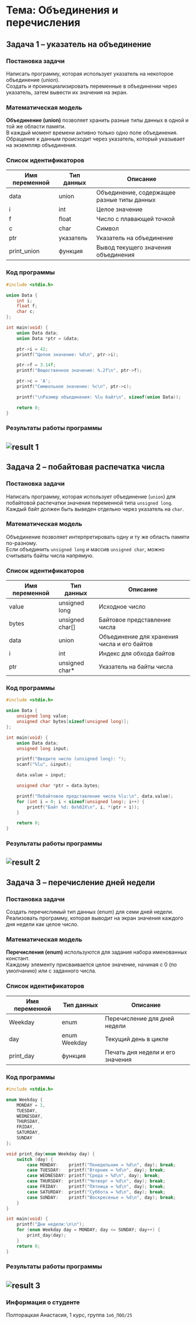 # Тема: Объединения и перечисления  
## Задача 1 – указатель на объединение  

### Постановка задачи  
Написать программу, которая использует указатель на некоторое объединение (union).  
Создать и проинициализировать переменные в объединении через указатель, затем вывести их значения на экран.  

### Математическая модель  
**Объединение (union)** позволяет хранить разные типы данных в одной и той же области памяти.  
В каждый момент времени активно только одно поле объединения.  
Обращение к данным происходит через указатель, который указывает на экземпляр объединения.  

### Список идентификаторов  

| Имя переменной | Тип данных | Описание |
|----------------|------------|----------|
| data           | union      | Объединение, содержащее разные типы данных |
| i              | int        | Целое значение |
| f              | float      | Число с плавающей точкой |
| c              | char       | Символ |
| ptr            | указатель  | Указатель на объединение |
| print_union    | функция    | Вывод текущего значения объединения |

### Код программы  

```c
#include <stdio.h>

union Data {
    int i;
    float f;
    char c;
};

int main(void) {
    union Data data;        
    union Data *ptr = &data; 

    ptr->i = 42;
    printf("Целое значение: %d\n", ptr->i);

    ptr->f = 3.14f;
    printf("Вещественное значение: %.2f\n", ptr->f);

    ptr->c = 'A';
    printf("Символьное значение: %c\n", ptr->c);

    printf("\nРазмер объединения: %lu байт\n", sizeof(union Data));

    return 0;
}
```

### Результаты работы программы  
![result 1](./img/task1.png)
--- 

## Задача 2 – побайтовая распечатка числа  

### Постановка задачи  
Написать программу, которая использует объединение (`union`) для побайтовой распечатки значения переменной типа `unsigned long`.  
Каждый байт должен быть выведен отдельно через указатель на `char`.  

### Математическая модель  
Объединение позволяет интерпретировать одну и ту же область памяти по-разному.  
Если объединить `unsigned long` и массив `unsigned char`, можно считывать байты числа напрямую.  

### Список идентификаторов  

| Имя переменной | Тип данных            | Описание |
|----------------|-----------------------|----------|
| value          | unsigned long         | Исходное число |
| bytes          | unsigned char[]       | Байтовое представление числа |
| data           | union                 | Объединение для хранения числа и его байтов |
| i              | int                   | Индекс для обхода байтов |
| ptr            | unsigned char*        | Указатель на байты числа |

### Код программы  

```c
#include <stdio.h>

union Data {
    unsigned long value;
    unsigned char bytes[sizeof(unsigned long)];
};

int main(void) {
    union Data data;
    unsigned long input;

    printf("Введите число (unsigned long): ");
    scanf("%lu", &input);

    data.value = input;

    unsigned char *ptr = data.bytes;

    printf("Побайтовое представление числа %lu:\n", data.value);
    for (int i = 0; i < sizeof(unsigned long); i++) {
        printf("Байт %d: 0x%02X\n", i, *(ptr + i));
    }

    return 0;
}
```

### Результаты работы программы  
![result 2](./img/task2.png)
---

## Задача 3 – перечисление дней недели  

### Постановка задачи  
Создать перечислимый тип данных (enum) для семи дней недели.  
Реализовать программу, которая выводит на экран значения каждого дня недели как целое число.  

### Математическая модель  
**Перечисления (enum)** используются для задания набора именованных констант.  
Каждому элементу присваивается целое значение, начиная с 0 (по умолчанию) или с заданного числа.  

### Список идентификаторов  

| Имя переменной | Тип данных | Описание |
|----------------|------------|----------|
| Weekday        | enum       | Перечисление для дней недели |
| day            | enum Weekday | Текущий день в цикле |
| print_day      | функция    | Печать дня недели и его значения |

### Код программы  

```c
#include <stdio.h>

enum Weekday {
    MONDAY = 1,
    TUESDAY,
    WEDNESDAY,
    THURSDAY,
    FRIDAY,
    SATURDAY,
    SUNDAY
};

void print_day(enum Weekday day) {
    switch (day) {
        case MONDAY:    printf("Понедельник = %d\n", day); break;
        case TUESDAY:   printf("Вторник = %d\n", day); break;
        case WEDNESDAY: printf("Среда = %d\n", day); break;
        case THURSDAY:  printf("Четверг = %d\n", day); break;
        case FRIDAY:    printf("Пятница = %d\n", day); break;
        case SATURDAY:  printf("Суббота = %d\n", day); break;
        case SUNDAY:    printf("Воскресенье = %d\n", day); break;
    }
}

int main(void) {
    printf("Дни недели:\n\n");
    for (enum Weekday day = MONDAY; day <= SUNDAY; day++) {
        print_day(day);
    }
    return 0;
}
```
### Результаты работы программы 
![result 3](./img/task3.png)
---

### Информация о студенте  
Полторацкая Анастасия, 1 курс, группа `1об_ПОО/25`
